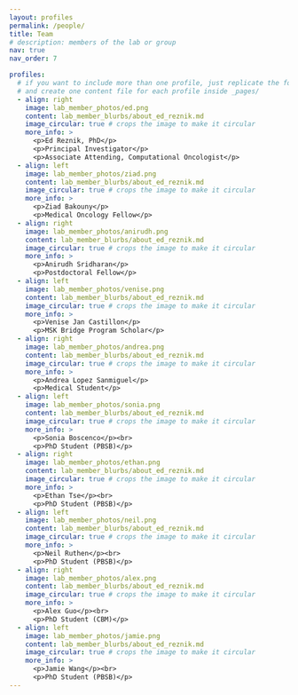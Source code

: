 ```yaml
---
layout: profiles
permalink: /people/
title: Team
# description: members of the lab or group
nav: true
nav_order: 7

profiles:
  # if you want to include more than one profile, just replicate the following block
  # and create one content file for each profile inside _pages/
  - align: right
    image: lab_member_photos/ed.png
    content: lab_member_blurbs/about_ed_reznik.md
    image_circular: true # crops the image to make it circular
    more_info: >
      <p>Ed Reznik, PhD</p>
      <p>Principal Investigator</p>
      <p>Associate Attending, Computational Oncologist</p>
  - align: left
    image: lab_member_photos/ziad.png
    content: lab_member_blurbs/about_ed_reznik.md
    image_circular: true # crops the image to make it circular
    more_info: >
      <p>Ziad Bakouny</p>
      <p>Medical Oncology Fellow</p>
  - align: right
    image: lab_member_photos/anirudh.png
    content: lab_member_blurbs/about_ed_reznik.md
    image_circular: true # crops the image to make it circular
    more_info: >
      <p>Anirudh Sridharan</p>
      <p>Postdoctoral Fellow</p>
  - align: left
    image: lab_member_photos/venise.png
    content: lab_member_blurbs/about_ed_reznik.md
    image_circular: true # crops the image to make it circular
    more_info: >
      <p>Venise Jan Castillon</p>
      <p>MSK Bridge Program Scholar</p>
  - align: right
    image: lab_member_photos/andrea.png
    content: lab_member_blurbs/about_ed_reznik.md
    image_circular: true # crops the image to make it circular
    more_info: >
      <p>Andrea Lopez Sanmiguel</p>
      <p>Medical Student</p>
  - align: left
    image: lab_member_photos/sonia.png
    content: lab_member_blurbs/about_ed_reznik.md
    image_circular: true # crops the image to make it circular
    more_info: >
      <p>Sonia Boscenco</p><br>
      <p>PhD Student (PBSB)</p>
  - align: right
    image: lab_member_photos/ethan.png
    content: lab_member_blurbs/about_ed_reznik.md
    image_circular: true # crops the image to make it circular
    more_info: >
      <p>Ethan Tse</p><br>
      <p>PhD Student (PBSB)</p>
  - align: left
    image: lab_member_photos/neil.png
    content: lab_member_blurbs/about_ed_reznik.md
    image_circular: true # crops the image to make it circular
    more_info: >
      <p>Neil Ruthen</p><br>
      <p>PhD Student (PBSB)</p>
  - align: right
    image: lab_member_photos/alex.png
    content: lab_member_blurbs/about_ed_reznik.md
    image_circular: true # crops the image to make it circular
    more_info: >
      <p>Alex Guo</p><br>
      <p>PhD Student (CBM)</p>
  - align: left
    image: lab_member_photos/jamie.png
    content: lab_member_blurbs/about_ed_reznik.md
    image_circular: true # crops the image to make it circular
    more_info: >
      <p>Jamie Wang</p><br>
      <p>PhD Student (PBSB)</p>
---
```

